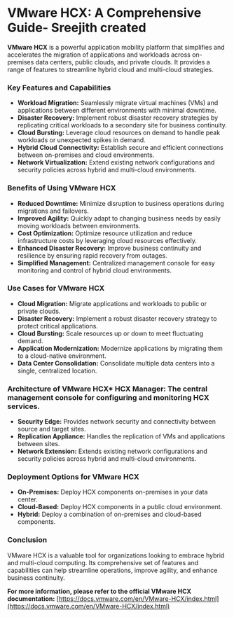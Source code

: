 # VMware HCX: A Comprehensive Guide- Sreejith created

**VMware HCX** is a powerful application mobility platform that simplifies and accelerates the migration of applications and workloads across on-premises data centers, public clouds, and private clouds. It provides a range of features to streamline hybrid cloud and multi-cloud strategies.

### Key Features and Capabilities

* **Workload Migration:** Seamlessly migrate virtual machines (VMs) and applications between different environments with minimal downtime.
* **Disaster Recovery:** Implement robust disaster recovery strategies by replicating critical workloads to a secondary site for business continuity.
* **Cloud Bursting:** Leverage cloud resources on demand to handle peak workloads or unexpected spikes in demand.
* **Hybrid Cloud Connectivity:** Establish secure and efficient connections between on-premises and cloud environments.
* **Network Virtualization:** Extend existing network configurations and security policies across hybrid and multi-cloud environments.

### Benefits of Using VMware HCX

* **Reduced Downtime:** Minimize disruption to business operations during migrations and failovers.
* **Improved Agility:** Quickly adapt to changing business needs by easily moving workloads between environments.
* **Cost Optimization:** Optimize resource utilization and reduce infrastructure costs by leveraging cloud resources effectively.
* **Enhanced Disaster Recovery:** Improve business continuity and resilience by ensuring rapid recovery from outages.
* **Simplified Management:** Centralized management console for easy monitoring and control of hybrid cloud environments.

### Use Cases for VMware HCX

* **Cloud Migration:** Migrate applications and workloads to public or private clouds.
* **Disaster Recovery:** Implement a robust disaster recovery strategy to protect critical applications.
* **Cloud Bursting:** Scale resources up or down to meet fluctuating demand.
* **Application Modernization:** Modernize applications by migrating them to a cloud-native environment.
* **Data Center Consolidation:** Consolidate multiple data centers into a single, centralized location.

### Architecture of VMware HCX* **HCX Manager:** The central management console for configuring and monitoring HCX services.
* **Security Edge:** Provides network security and connectivity between source and target sites.
* **Replication Appliance:** Handles the replication of VMs and applications between sites.
* **Network Extension:** Extends existing network configurations and security policies across hybrid and multi-cloud environments.

### Deployment Options for VMware HCX

* **On-Premises:** Deploy HCX components on-premises in your data center.
* **Cloud-Based:** Deploy HCX components in a public cloud environment.
* **Hybrid:** Deploy a combination of on-premises and cloud-based components.

### Conclusion

VMware HCX is a valuable tool for organizations looking to embrace hybrid and multi-cloud computing. Its comprehensive set of features and capabilities can help streamline operations, improve agility, and enhance business continuity.

**For more information, please refer to the official VMware HCX documentation:** [https://docs.vmware.com/en/VMware-HCX/index.html](https://docs.vmware.com/en/VMware-HCX/index.html)